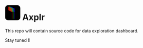 # <img src="logo.svg" alt="logo" width='50' width='50' style='border-radius:20%'/> Axplr



This repo will contain source code for data exploration dashboard.



Stay tuned !!